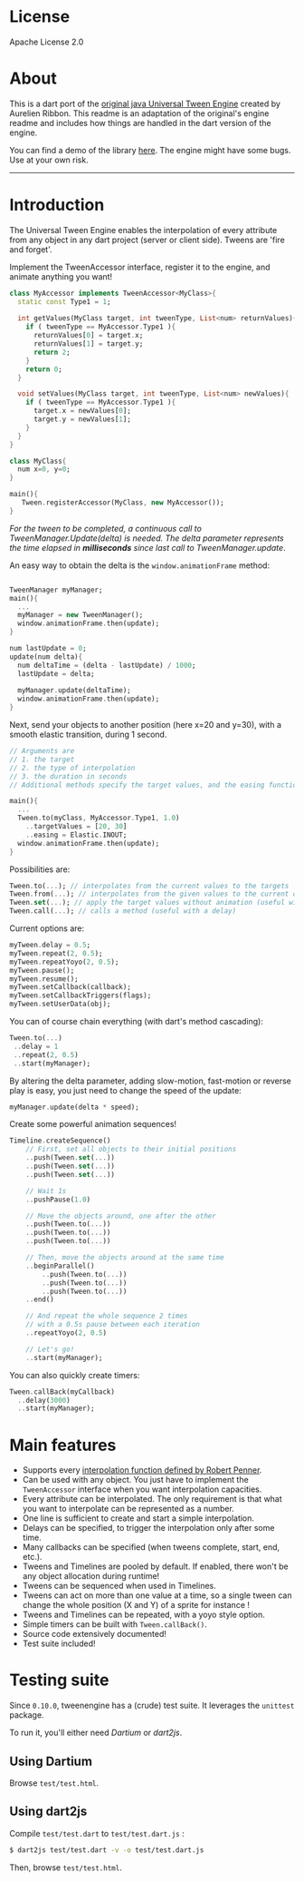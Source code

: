 License
=======

Apache License 2.0


About
=====

This is a dart port of the [original java Universal Tween Engine][1] created by Aurelien Ribbon.
This readme is an adaptation of the original's engine readme and includes how things are handled in the dart version of the engine.

You can find a demo of the library [here][2].
The engine might have some bugs. Use at your own risk.

______


Introduction
============

The Universal Tween Engine enables the interpolation of every attribute from any object in any dart project (server or client side).
Tweens are 'fire and forget'.

Implement the TweenAccessor interface, register it to the engine, and animate anything you want! 

```dart
class MyAccessor implements TweenAccessor<MyClass>{
  static const Type1 = 1;
  
  int getValues(MyClass target, int tweenType, List<num> returnValues){
    if ( tweenType == MyAccessor.Type1 ){
      returnValues[0] = target.x;
      returnValues[1] = target.y;
      return 2;
    }
    return 0;
  }

  void setValues(MyClass target, int tweenType, List<num> newValues){
    if ( tweenType == MyAccessor.Type1 ){
      target.x = newValues[0];
      target.y = newValues[1];
    }
  }
}

class MyClass{
  num x=0, y=0;
}

main(){
   Tween.registerAccessor(MyClass, new MyAccessor());
}

```

_For the tween to be completed, a continuous call to TweenManager.Update(delta) is needed.
The delta parameter represents the time elapsed in **milliseconds** since last call to TweenManager.update_.

An easy way to obtain the delta is the `window.animationFrame` method:

```dart

TweenManager myManager;
main(){
  ...
  myManager = new TweenManager();
  window.animationFrame.then(update);
}

num lastUpdate = 0;
update(num delta){
  num deltaTime = (delta - lastUpdate) / 1000;
  lastUpdate = delta;
  
  myManager.update(deltaTime);
  window.animationFrame.then(update);
}
```

Next, send your objects to another position (here x=20 and y=30), with a smooth elastic transition, during 1 second.

```dart
// Arguments are 
// 1. the target
// 2. the type of interpolation
// 3. the duration in seconds
// Additional methods specify the target values, and the easing function. 

main(){
  ...
  Tween.to(myClass, MyAccessor.Type1, 1.0)
    ..targetValues = [20, 30]
    ..easing = Elastic.INOUT;
  window.animationFrame.then(update);
}

```

Possibilities are:

```dart
Tween.to(...); // interpolates from the current values to the targets
Tween.from(...); // interpolates from the given values to the current ones
Tween.set(...); // apply the target values without animation (useful with a delay)
Tween.call(...); // calls a method (useful with a delay)
```

Current options are:

```dart
myTween.delay = 0.5;
myTween.repeat(2, 0.5);
myTween.repeatYoyo(2, 0.5);
myTween.pause();
myTween.resume();
myTween.setCallback(callback);
myTween.setCallbackTriggers(flags);
myTween.setUserData(obj);
```

You can of course chain everything (with dart's method cascading):

```dart
Tween.to(...)
 ..delay = 1
 ..repeat(2, 0.5)
 ..start(myManager);
```

By altering the delta parameter, adding slow-motion, fast-motion or reverse play is easy,
you just need to change the speed of the update:

```dart
myManager.update(delta * speed);
```

Create some powerful animation sequences!

```dart
Timeline.createSequence()
    // First, set all objects to their initial positions
    ..push(Tween.set(...))
    ..push(Tween.set(...))
    ..push(Tween.set(...))

    // Wait 1s
    ..pushPause(1.0)

    // Move the objects around, one after the other
    ..push(Tween.to(...))
    ..push(Tween.to(...))
    ..push(Tween.to(...))

    // Then, move the objects around at the same time
    ..beginParallel()
        ..push(Tween.to(...))
        ..push(Tween.to(...))
        ..push(Tween.to(...))
    ..end()

    // And repeat the whole sequence 2 times
    // with a 0.5s pause between each iteration
    ..repeatYoyo(2, 0.5)

    // Let's go!
    ..start(myManager);
```

You can also quickly create timers:

```dart
Tween.callBack(myCallback)
  ..delay(3000)
  ..start(myManager);
```


Main features
=============

- Supports every [interpolation function defined by Robert Penner](http://www.robertpenner.com/easing/).
- Can be used with any object. You just have to implement the `TweenAccessor` interface when you want interpolation capacities.
- Every attribute can be interpolated. The only requirement is that what you want to interpolate can be represented as a number.
- One line is sufficient to create and start a simple interpolation.
- Delays can be specified, to trigger the interpolation only after some time.
- Many callbacks can be specified (when tweens complete, start, end, etc.).
- Tweens and Timelines are pooled by default. If enabled, there won't be any object allocation during runtime!
- Tweens can be sequenced when used in Timelines.
- Tweens can act on more than one value at a time, so a single tween can change the whole position (X and Y) of a sprite for instance !
- Tweens and Timelines can be repeated, with a yoyo style option.
- Simple timers can be built with `Tween.callBack()`.
- Source code extensively documented!
- Test suite included!


Testing suite
=============

Since `0.10.0`, tweenengine has a (crude) test suite.
It leverages the `unittest` package.

To run it, you'll either need _Dartium_ or _dart2js_.

Using Dartium
-------------

Browse `test/test.html`.

Using dart2js
-------------

Compile `test/test.dart` to `test/test.dart.js` :

```bash
$ dart2js test/test.dart -v -o test/test.dart.js
```

Then, browse `test/test.html`.



  [1]: https://code.google.com/p/java-universal-tween-engine/
  [2]: http://xaguzman.github.io/tween-engine-dart/